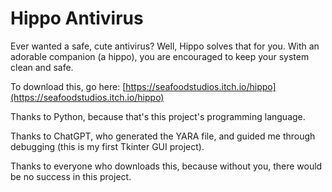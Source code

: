# Hippo Antivirus
Ever wanted a safe, cute antivirus? Well, Hippo solves that for you. With an adorable companion (a hippo), you are encouraged to keep your system clean and safe.

To download this, go here: [https://seafoodstudios.itch.io/hippo](https://seafoodstudios.itch.io/hippo)

Thanks to Python, because that's this project's programming language.

Thanks to ChatGPT, who generated the YARA file, and guided me through debugging (this is my first Tkinter GUI project).

Thanks to everyone who downloads this, because without you, there would be no success in this project.
